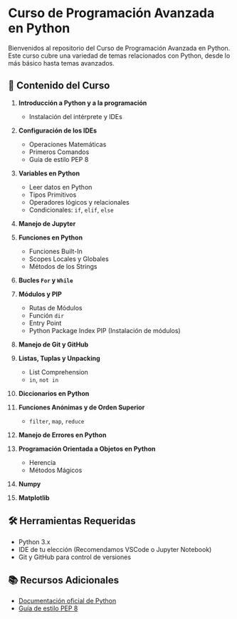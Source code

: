 # Curso de Programación Avanzada en Python

Bienvenidos al repositorio del Curso de Programación Avanzada en Python. Este curso cubre una variedad de temas relacionados con Python, desde lo más básico hasta temas avanzados.

## 📖 Contenido del Curso

1. **Introducción a Python y a la programación**
    - Instalación del intérprete y IDEs

2. **Configuración de los IDEs**
    - Operaciones Matemáticas
    - Primeros Comandos
    - Guía de estilo PEP 8

3. **Variables en Python**
    - Leer datos en Python
    - Tipos Primitivos
    - Operadores lógicos y relacionales
    - Condicionales: `if`, `elif`, `else`

4. **Manejo de Jupyter**

5. **Funciones en Python**
    - Funciones Built-In
    - Scopes Locales y Globales
    - Métodos de los Strings

6. **Bucles `For` y `While`**

7. **Módulos y PIP**
    - Rutas de Módulos
    - Función `dir`
    - Entry Point
    - Python Package Index PIP (Instalación de módulos)

8. **Manejo de Git y GitHub**

9. **Listas, Tuplas y Unpacking**
    - List Comprehension
    - `in`, `not in`

10. **Diccionarios en Python**

11. **Funciones Anónimas y de Orden Superior**
    - `filter`, `map`, `reduce`

12. **Manejo de Errores en Python**

13. **Programación Orientada a Objetos en Python**
    - Herencia
    - Métodos Mágicos

14. **Numpy**

15. **Matplotlib**

## 🛠 Herramientas Requeridas

- Python 3.x
- IDE de tu elección (Recomendamos VSCode o Jupyter Notebook)
- Git y GitHub para control de versiones

## 📚 Recursos Adicionales

- [Documentación oficial de Python](https://www.python.org/doc/)
- [Guía de estilo PEP 8](https://www.python.org/dev/peps/pep-0008/)



